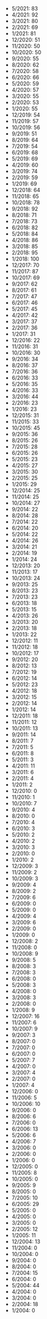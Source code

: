 *  5/2021: 83
*  4/2021: 92
*  3/2021: 80
*  2/2021: 69
*  1/2021: 81
*  12/2020: 51
*  11/2020: 50
*  10/2020: 50
*  9/2020: 55
*  8/2020: 62
*  7/2020: 58
*  6/2020: 66
*  5/2020: 59
*  4/2020: 57
*  3/2020: 55
*  2/2020: 53
*  1/2020: 55
*  12/2019: 54
*  11/2019: 57
*  10/2019: 56
*  9/2019: 51
*  8/2019: 64
*  7/2019: 54
*  6/2019: 68
*  5/2019: 69
*  4/2019: 60
*  3/2019: 74
*  2/2019: 59
*  1/2019: 69
*  12/2018: 64
*  11/2018: 65
*  10/2018: 78
*  9/2018: 92
*  8/2018: 71
*  7/2018: 73
*  6/2018: 82
*  5/2018: 84
*  4/2018: 86
*  3/2018: 85
*  2/2018: 95
*  1/2018: 100
*  12/2017: 70
*  11/2017: 87
*  10/2017: 69
*  9/2017: 62
*  8/2017: 61
*  7/2017: 47
*  6/2017: 46
*  5/2017: 45
*  4/2017: 42
*  3/2017: 37
*  2/2017: 36
*  1/2017: 31
*  12/2016: 22
*  11/2016: 31
*  10/2016: 30
*  9/2016: 34
*  8/2016: 37
*  7/2016: 36
*  6/2016: 33
*  5/2016: 35
*  4/2016: 33
*  3/2016: 44
*  2/2016: 23
*  1/2016: 23
*  12/2015: 31
*  11/2015: 33
*  10/2015: 45
*  9/2015: 36
*  8/2015: 26
*  7/2015: 28
*  6/2015: 26
*  5/2015: 23
*  4/2015: 27
*  3/2015: 30
*  2/2015: 25
*  1/2015: 29
*  12/2014: 25
*  11/2014: 25
*  10/2014: 27
*  9/2014: 22
*  8/2014: 28
*  7/2014: 22
*  6/2014: 20
*  5/2014: 22
*  4/2014: 26
*  3/2014: 21
*  2/2014: 19
*  1/2014: 24
*  12/2013: 20
*  11/2013: 17
*  10/2013: 24
*  9/2013: 25
*  8/2013: 23
*  7/2013: 23
*  6/2013: 18
*  5/2013: 15
*  4/2013: 26
*  3/2013: 20
*  2/2013: 18
*  1/2013: 22
*  12/2012: 11
*  11/2012: 18
*  10/2012: 17
*  9/2012: 20
*  8/2012: 13
*  7/2012: 19
*  6/2012: 14
*  5/2012: 23
*  4/2012: 18
*  3/2012: 15
*  2/2012: 14
*  1/2012: 14
*  12/2011: 18
*  11/2011: 12
*  10/2011: 13
*  9/2011: 14
*  8/2011: 7
*  7/2011: 5
*  6/2011: 8
*  5/2011: 3
*  4/2011: 11
*  3/2011: 6
*  2/2011: 4
*  1/2011: 2
*  12/2010: 0
*  11/2010: 1
*  10/2010: 7
*  9/2010: 4
*  8/2010: 0
*  7/2010: 4
*  6/2010: 3
*  5/2010: 2
*  4/2010: 2
*  3/2010: 3
*  2/2010: 0
*  1/2010: 2
*  12/2009: 3
*  11/2009: 2
*  10/2009: 3
*  9/2009: 4
*  8/2009: 2
*  7/2009: 6
*  6/2009: 0
*  5/2009: 0
*  4/2009: 4
*  3/2009: 6
*  2/2009: 0
*  1/2009: 0
*  12/2008: 2
*  11/2008: 0
*  10/2008: 9
*  9/2008: 5
*  8/2008: 3
*  7/2008: 3
*  6/2008: 0
*  5/2008: 3
*  4/2008: 0
*  3/2008: 3
*  2/2008: 0
*  1/2008: 9
*  12/2007: 16
*  11/2007: 6
*  10/2007: 9
*  9/2007: 3
*  8/2007: 0
*  7/2007: 0
*  6/2007: 0
*  5/2007: 7
*  4/2007: 0
*  3/2007: 4
*  2/2007: 0
*  1/2007: 4
*  12/2006: 0
*  11/2006: 5
*  10/2006: 10
*  9/2006: 0
*  8/2006: 6
*  7/2006: 0
*  6/2006: 13
*  5/2006: 6
*  4/2006: 7
*  3/2006: 0
*  2/2006: 0
*  1/2006: 0
*  12/2005: 0
*  11/2005: 8
*  10/2005: 0
*  9/2005: 9
*  8/2005: 0
*  7/2005: 10
*  6/2005: 29
*  5/2005: 0
*  4/2005: 0
*  3/2005: 0
*  2/2005: 12
*  1/2005: 11
*  12/2004: 13
*  11/2004: 0
*  10/2004: 0
*  9/2004: 0
*  8/2004: 0
*  7/2004: 15
*  6/2004: 0
*  5/2004: 44
*  4/2004: 0
*  3/2004: 0
*  2/2004: 18
*  1/2004: 0